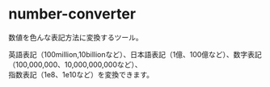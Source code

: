 # number-converter
数値を色んな表記方法に変換するツール。

英語表記（100million,10billionなど）、日本語表記（1億、100億など）、数字表記（100,000,000、10,000,000,000など）、  
指数表記（1e8、1e10など）を変換できます。

